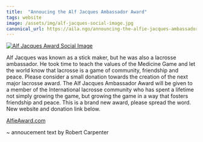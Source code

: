```yaml
---
title:  "Annoucing the Alf Jacques Ambassador Award"
tags: website
image: /assets/img/alf-jacques-social-image.jpg
canonical_url: https://aila.ngo/announcing-the-alfie-jacques-ambassador-award/
---
```

[![Alf Jacques Award Social Image](/assets/img/alf-jacques-social-image.jpg)](/assets/img/alf-jacques-social-image.jpg)

Alf Jacques was known as a stick maker, but he was also a lacrosse ambassador. He took time to teach the values of the Medicine Game and let the world know that lacrosse is a game of community, friendship and peace. Please consider a small donation towards the creation of the next major lacrosse award. The Alf Jacques Ambassador Award will be given to a member of the International lacrosse community who has spent a lifetime not simply growing the game, but growing the game in a way that fosters friendship and peace. This is a brand new award, please spread the word. New website and donation link below. 

[AlfieAward.com](https://alfieaward.com)

~ annoucement text by Robert Carpenter